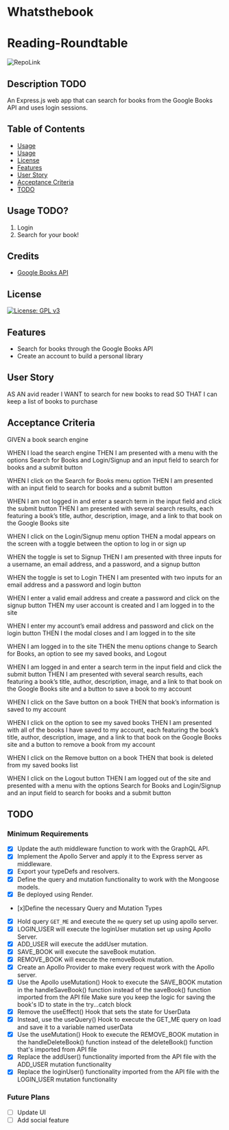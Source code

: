 # Whatsthebook

# Reading-Roundtable

![RepoLink](https://github.com/lelisiario/Whatsthebook)


## Description TODO

An Express.js web app that can search for books from the Google Books API and uses login sessions.


## Table of Contents

- [Usage](#usage)
- [Usage](#usage)
- [License](#license)
- [Features](#features)
- [User Story](#user-story)
- [Acceptance Criteria](#acceptance-criteria)
- [TODO](#todo)

## Usage TODO?

1. Login
2. Search for your book!

## Credits

- [Google Books API](https://developers.google.com/books)

## License

[![License: GPL v3](https://img.shields.io/badge/License-GPLv3-blue.svg)](https://www.gnu.org/licenses/gpl-3.0)

## Features

- Search for books through the Google Books API
- Create an account to build a personal library

## User Story

AS AN avid reader
I WANT to search for new books to read
SO THAT I can keep a list of books to purchase

## Acceptance Criteria
GIVEN a book search engine

WHEN I load the search engine
THEN I am presented with a menu with the options Search for Books and Login/Signup and an input field to search for books and a submit button

WHEN I click on the Search for Books menu option
THEN I am presented with an input field to search for books and a submit button

WHEN I am not logged in and enter a search term in the input field and click the submit button
THEN I am presented with several search results, each featuring a book’s title, author, description, image, and a link to that book on the Google Books site

WHEN I click on the Login/Signup menu option
THEN a modal appears on the screen with a toggle between the option to log in or sign up

WHEN the toggle is set to Signup
THEN I am presented with three inputs for a username, an email address, and a password, and a signup button

WHEN the toggle is set to Login
THEN I am presented with two inputs for an email address and a password and login button

WHEN I enter a valid email address and create a password and click on the signup button
THEN my user account is created and I am logged in to the site

WHEN I enter my account’s email address and password and click on the login button
THEN I the modal closes and I am logged in to the site

WHEN I am logged in to the site
THEN the menu options change to Search for Books, an option to see my saved books, and Logout

WHEN I am logged in and enter a search term in the input field and click the submit button
THEN I am presented with several search results, each featuring a book’s title, author, description, image, and a link to that book on the Google Books site and a button to save a book to my account

WHEN I click on the Save button on a book
THEN that book’s information is saved to my account

WHEN I click on the option to see my saved books
THEN I am presented with all of the books I have saved to my account, each featuring the book’s title, author, description, image, and a link to that book on the Google Books site and a button to remove a book from my account

WHEN I click on the Remove button on a book
THEN that book is deleted from my saved books list

WHEN I click on the Logout button
THEN I am logged out of the site and presented with a menu with the options Search for Books and Login/Signup and an input field to search for books and a submit button  

## TODO

### Minimum Requirements
- [x] Update the auth middleware function to work with the GraphQL API.
- [x] Implement the Apollo Server and apply it to the Express server as middleware.
- [x] Export your typeDefs and resolvers.
- [x] Define the query and mutation functionality to work with the Mongoose models.
- [x] Be deployed using Render.
- [x]Define the necessary Query and Mutation Types
- [x] Hold query ```GET_ME``` and execute the ```me``` query set up using apollo server.
- [x] LOGIN_USER will execute the loginUser mutation set up using Apollo Server.
- [x] ADD_USER will execute the addUser mutation.
- [x] SAVE_BOOK will execute the saveBook mutation.
- [x] REMOVE_BOOK will execute the removeBook mutation.
- [x] Create an Apollo Provider to make every request work with the Apollo server.
- [x] Use the Apollo useMutation() Hook to execute the SAVE_BOOK mutation in the handleSaveBook() function instead of the saveBook() function imported from the API file
Make sure you keep the logic for saving the book's ID to state in the try...catch block
- [x] Remove the useEffect() Hook that sets the state for UserData
- [x] Instead, use the useQuery() Hook to execute the GET_ME query on load and save it to a variable named userData
- [x] Use the useMutation() Hook to execute the REMOVE_BOOK mutation in the handleDeleteBook() function instead of the deleteBook() function that's imported from API file
- [x] Replace the addUser() functionality imported from the API file with the ADD_USER mutation functionality
- [x] Replace the loginUser() functionality imported from the API file with the LOGIN_USER mutation functionality

### Future Plans
- [ ] Update UI
- [ ] Add social feature